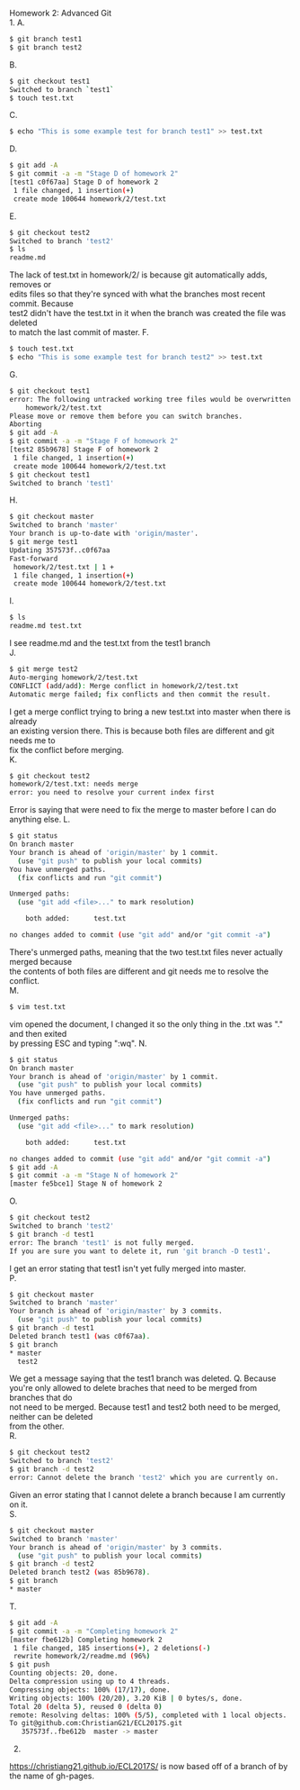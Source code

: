 Homework 2: Advanced Git  
1.
A.
```bash
$ git branch test1
$ git branch test2
```  
B.
```bash
$ git checkout test1
Switched to branch `test1`
$ touch test.txt
```  
C.
```bash
$ echo "This is some example test for branch test1" >> test.txt
```  
D.
```bash
$ git add -A
$ git commit -a -m "Stage D of homework 2"
[test1 c0f67aa] Stage D of homework 2
 1 file changed, 1 insertion(+)
 create mode 100644 homework/2/test.txt
```  
E.
```bash
$ git checkout test2
Switched to branch 'test2'
$ ls
readme.md
```  
The lack of test.txt in homework/2/ is because git automatically adds, removes or  
edits files so that they're synced with what the branches most recent commit. Because  
test2 didn't have the test.txt in it when the branch was created the file was deleted  
to match the last commit of master.
F.
```bash
$ touch test.txt
$ echo "This is some example test for branch test2" >> test.txt
```  
G.
```bash
$ git checkout test1
error: The following untracked working tree files would be overwritten by checkout:
	homework/2/test.txt
Please move or remove them before you can switch branches.
Aborting
$ git add -A
$ git commit -a -m "Stage F of homework 2"
[test2 85b9678] Stage F of homework 2
 1 file changed, 1 insertion(+)
 create mode 100644 homework/2/test.txt
$ git checkout test1
Switched to branch 'test1'
```  
H.
```bash
$ git checkout master
Switched to branch 'master'
Your branch is up-to-date with 'origin/master'.
$ git merge test1
Updating 357573f..c0f67aa
Fast-forward
 homework/2/test.txt | 1 +
 1 file changed, 1 insertion(+)
 create mode 100644 homework/2/test.txt
```  
I.
```bash
$ ls
readme.md test.txt
```  
I see readme.md and the test.txt from the test1 branch  
J.
```bash
$ git merge test2
Auto-merging homework/2/test.txt
CONFLICT (add/add): Merge conflict in homework/2/test.txt
Automatic merge failed; fix conflicts and then commit the result.
```  
I get a merge conflict trying to bring a new test.txt into master when there is already  
an existing version there. This is because both files are different and git needs me to  
fix the conflict before merging.  
K.
```bash
$ git checkout test2
homework/2/test.txt: needs merge
error: you need to resolve your current index first
```  
Error is saying that were need to fix the merge to master before I can do anything else.
L.
```bash
$ git status
On branch master
Your branch is ahead of 'origin/master' by 1 commit.
  (use "git push" to publish your local commits)
You have unmerged paths.
  (fix conflicts and run "git commit")

Unmerged paths:
  (use "git add <file>..." to mark resolution)

	both added:      test.txt

no changes added to commit (use "git add" and/or "git commit -a")

```  
There's unmerged paths, meaning that the two test.txt files never actually merged because  
the contents of both files are different and git needs me to resolve the conflict.  
M.
```bash
$ vim test.txt
```  
vim opened the document, I changed it so the only thing in the .txt was "." and then exited  
by pressing ESC and typing ":wq".
N.
```bash
$ git status
On branch master
Your branch is ahead of 'origin/master' by 1 commit.
  (use "git push" to publish your local commits)
You have unmerged paths.
  (fix conflicts and run "git commit")

Unmerged paths:
  (use "git add <file>..." to mark resolution)

	both added:      test.txt

no changes added to commit (use "git add" and/or "git commit -a")
$ git add -A
$ git commit -a -m "Stage N of homework 2"
[master fe5bce1] Stage N of homework 2
```  
O.
```bash
$ git checkout test2
Switched to branch 'test2'
$ git branch -d test1
error: The branch 'test1' is not fully merged.
If you are sure you want to delete it, run 'git branch -D test1'.
```  
I get an error stating that test1 isn't yet fully merged into master.  
P.
```bash
$ git checkout master
Switched to branch 'master'
Your branch is ahead of 'origin/master' by 3 commits.
  (use "git push" to publish your local commits)
$ git branch -d test1
Deleted branch test1 (was c0f67aa).
$ git branch
* master
  test2
```  
We get a message saying that the test1 branch was deleted.
Q.
Because you're only allowed to delete braches that need to be merged from branches that do  
not need to be merged. Because test1 and test2 both need to be merged, neither can be deleted  
from the other.  
R.
```bash
$ git checkout test2
Switched to branch 'test2'
$ git branch -d test2
error: Cannot delete the branch 'test2' which you are currently on.
```  
Given an error stating that I cannot delete a branch because I am currently on it.  
S.
```bash
$ git checkout master
Switched to branch 'master'
Your branch is ahead of 'origin/master' by 3 commits.
  (use "git push" to publish your local commits)
$ git branch -d test2
Deleted branch test2 (was 85b9678).
$ git branch
* master
```  
T.
```bash
$ git add -A
$ git commit -a -m "Completing homework 2"
[master fbe612b] Completing homework 2
 1 file changed, 185 insertions(+), 2 deletions(-)
 rewrite homework/2/readme.md (96%)
$ git push
Counting objects: 20, done.
Delta compression using up to 4 threads.
Compressing objects: 100% (17/17), done.
Writing objects: 100% (20/20), 3.20 KiB | 0 bytes/s, done.
Total 20 (delta 5), reused 0 (delta 0)
remote: Resolving deltas: 100% (5/5), completed with 1 local objects.
To git@github.com:ChristianG21/ECL2017S.git
   357573f..fbe612b  master -> master
```  
2.
https://christiang21.github.io/ECL2017S/ is now based off of a branch of by the name of gh-pages.
